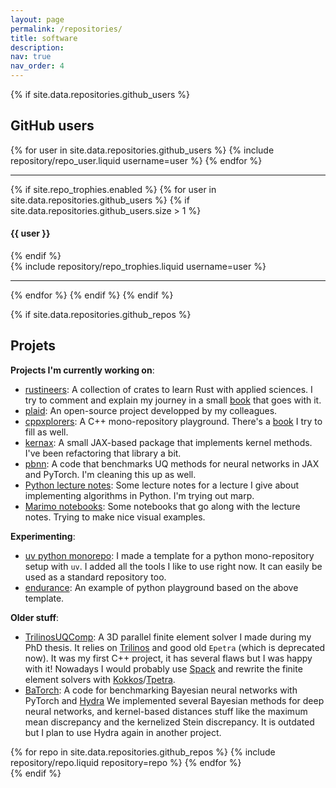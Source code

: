 ```yaml
---
layout: page
permalink: /repositories/
title: software
description:
nav: true
nav_order: 4
---
```


{% if site.data.repositories.github_users %}

## GitHub users

<div class="repositories d-flex flex-wrap flex-md-row flex-column justify-content-between align-items-center">
  {% for user in site.data.repositories.github_users %}
    {% include repository/repo_user.liquid username=user %}
  {% endfor %}
</div>

---

{% if site.repo_trophies.enabled %}
{% for user in site.data.repositories.github_users %}
{% if site.data.repositories.github_users.size > 1 %}

  <h4>{{ user }}</h4>
  {% endif %}
  <div class="repositories d-flex flex-wrap flex-md-row flex-column justify-content-between align-items-center">
  {% include repository/repo_trophies.liquid username=user %}
  </div>

---

{% endfor %}
{% endif %}
{% endif %}

{% if site.data.repositories.github_repos %}

## Projets

**Projects I'm currently working on**:

- [rustineers](https://github.com/bstaber/rustineers): A collection of crates to learn Rust with applied sciences. I try to comment and explain my journey in a small [book](https://bstaber.github.io/rustineers/) that goes with it.
- [plaid](https://github.com/PLAID-lib/plaid): An open-source project developped by my colleagues.
- [cppxplorers](https://github.com/bstaber/cppxplorers): A C++ mono-repository playground. There's a [book](https://bstaber.github.io/cppxplorers) I try to fill as well.
- [kernax](https://gitlab.com/drti/kernax): A small JAX-based package that implements kernel methods. I've been refactoring that library a bit.
- [pbnn](https://github.com/bstaber/pbnn): A code that benchmarks UQ methods for neural networks in JAX and PyTorch. I'm cleaning this up as well.
- [Python lecture notes](https://bstaber.github.io/ensai-2a-prog-alg-ml/): Some lecture notes for a lecture I give about implementing algorithms in Python. I'm trying out marp.
- [Marimo notebooks](https://bstaber.github.io/python-ml-tutorials-marimo/): Some notebooks that go along with the lecture notes. Trying to make nice visual examples.

**Experimenting**:
- [uv python monorepo](https://github.com/bstaber/uv-monorepo-example): I made a template for a python mono-repository setup with `uv`. I added all the tools I like to use right now. It can easily be used as a standard repository too.
- [endurance](https://github.com/bstaber/endurance): An example of python playground based on the above template.

**Older stuff**:

- [TrilinosUQComp](https://github.com/bstaber/TrilinosUQComp): A 3D parallel finite element solver I made during my PhD thesis. It relies on [Trilinos](https://trilinos.github.io/) and good old `Epetra` (which is deprecated now). It was my first C++ project, it has several flaws but I was happy with it! Nowadays I would probably use [Spack](https://spack.io/) and rewrite the finite element solvers with [Kokkos](https://github.com/kokkos/kokkos)/[Tpetra](https://trilinos.github.io/tpetra.html).
- [BaTorch](https://gitlab.com/drti/batorch): A code for benchmarking Bayesian neural networks with PyTorch and [Hydra](https://hydra.cc/) We implemented several Bayesian methods for deep neural networks, and kernel-based distances stuff like the maximum mean discrepancy and the kernelized Stein discrepancy. It is outdated but I plan to use Hydra again in another project.

<div class="repositories d-flex flex-wrap flex-md-row flex-column justify-content-between align-items-center">
  {% for repo in site.data.repositories.github_repos %}
    {% include repository/repo.liquid repository=repo %}
  {% endfor %}
</div>
{% endif %}
